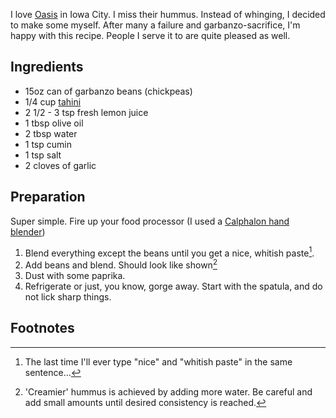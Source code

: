 I love [Oasis](http://oasisfalafel.com/index.html) in Iowa City. I miss
their hummus. Instead of whinging, I decided to make some myself. After
many a failure and garbanzo-sacrifice, I'm happy with this recipe.
People I serve it to are quite pleased as well.

Ingredients
-----------

* 15oz can of garbanzo beans (chickpeas)
* 1/4 cup [tahini](Tahini)
* 2 1/2 - 3 tsp fresh lemon juice
* 1 tbsp olive oil
* 2 tbsp water
* 1 tsp cumin
* 1 tsp salt
* 2 cloves of garlic

Preparation
-----------

Super simple. Fire up your food processor (I used a [Calphalon hand
blender](http://www.amazon.com/Calphalon-Electrics-Immersion-Hand-Blender/dp/B005NGQWYE))

1. Blend everything except the beans until you get a nice,
   whitish paste[^lol].
2. Add beans and blend. Should look like shown[^shown]
3. Dust with some paprika.
4. Refrigerate or just, you know, gorge away. Start with the spatula,
   and do not lick sharp things.

Footnotes
---------

[^lol]: The last time I'll ever type "nice" and "whitish paste" 
    in the same sentence...
[^shown]: 'Creamier' hummus is achieved by adding more water. Be careful and
    add small amounts until desired consistency is reached.
